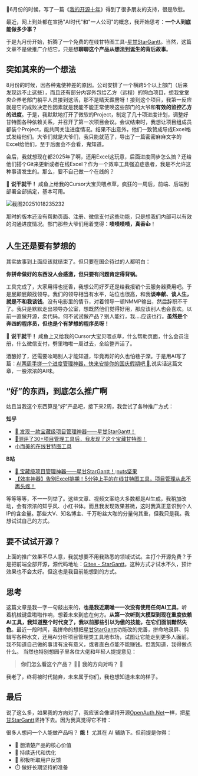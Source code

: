 💭6月份的时候，写了一篇《[我的开源十年](https://github.com)》得到了很多朋友的支持，很是欣慰。

最近，网上到处都在宣扬"AI时代"和"一人公司"的概念，我开始思考：**一个人到底能做多少事？**

于是九月份开始，折腾了一个免费的在线甘特图工具-[星甘StarGantt](https://github.com)。当然，这篇文章不是做推广介绍它，只是想**聊聊这个产品从想法到诞生的背后故事**。

## 突如其来的一个想法

8月份的时候，因各种鬼使神差的原因。公司安排了一个横跨5个以上部门（后来发现远不止这些），而且还有部分内容外包给乙方（远程）的狗血项目，想我堂堂央企养老部门躺平人员接到这活，那不是晴天霹雳呀！接到这个项目，我第一反应就是它的成败决定性因素就是我能不能正常使唤这些部门的大爷和**有效的监控乙方的进度**。于是，我默默地打开了微软的Project，制定了几十项进度计划，调整好甘特图各种依赖关系，并召开了第一次项目会议。会议结束时，我想让项目组成员都装个Project，能共同关注进度情况。结果不出意外，他们一致赞成导成Excel格式发给他们。大爷们就是大爷们，我只能就范了，导出了一篇密密麻麻文字的Excel给他们，至于后面会不会看，鬼知道。

会后，我就想现在都2025年了啊，还用Excel这玩意，后面进度同步怎么搞？还给他们搭个Git来更新或者在线Excel？作为一个效率工具强迫症患者，我是不允许这种事请发生的。那么，要不自己做一个在线的？

💪 **说干就干！** 咸鱼上给我的Cursor大宝贝喂点草，疯狂的一周后，前端、后端到部署全部搞定，基本可用。

![截图20251018235232](https://img2024.cnblogs.com/blog/42655/202510/42655-20251018235245877-1143421398.png)

那时的版本还没有帮助页面、注册、微信支付这些功能，只是想我们内部可以有效的沟通进度情况。部门那些大爷们用着觉得：**啧啧啧啧，真香👍**！

## 人生还是要有梦想的

其实故事到上面应该就结束了。但只要在国企待过的人都明白：

**你拼命做好的东西没人会感激，但只要有问题肯定得背锅。**

工具完成了，大家用得也挺香，我想公司好歹还是给我报销个云服务器费用吧。于是屁颠屁颠找领导。我们的领导相当有水平，站位也很高，和我**谈奉献、谈人生，就是不和我谈钱**。没有电影里的情节，对着领导一顿NMMP输出，然后辞职不干了。我只是默默走出领导办公室，想既然他们觉得好用，那应该别人也会喜欢。以前一直做开源，卖代码。何不试试做产品？别人能行，我....应该也行。**虽然是个奔四的程序员，但也是个有梦想的程序员呀！**

💪 **说干就干！** 咸鱼上又给我的Cursor大宝贝喂点草，什么帮助页面，什么会员注册，什么微信支付，劈里啪啦一周过去，全给整齐活了。

酒酿好了，还需要吆喝别人才能知道，毕竟再好的久也怕巷子深。于是用AI写了篇：[AI两周手搓一个进度管理神器，快来安排你的国庆假期吧 🎯](https://github.com),说实话这篇文章，一股浓浓的AI味。

## “好”的东西，到底怎么推广啊

姑且当我这个东西算是“好”产品吧，接下来2周，我尝试了各种推广方式：

**知乎**

* [🌟 发现一款宝藏级项目管理神器——星甘StarGantt！](https://github.com)
* [🚀测评了30+项目管理工具后，我发现了这个宝藏甘特图！](https://github.com)
* [小而美的在线甘特图工具](https://github.com)

**B站**

* [🌟 宝藏级项目管理神器——星甘StarGantt！](https://github.com):[nuts坚果](https://jianyong.org)
* [【效率神器】告别Excel排期！5分钟上手的在线甘特图工具，项目管理从此不再头疼！](https://github.com)

等等等等，不一一列举了。这些文章、视频文案绝大多数都是AI生成，我稍加改动，会有浓浓的知乎风、小红书体。而且我发现效果甚微，这时我真正意识到个人IP的含金量。那些大V、知名博主、千万粉丝大咖的分量何其重，但我只是我。我想试试自己的方式。

## 要不试试开源？

上面的推广效果不尽人意，我就想要不用我熟悉的领域试试。主打个开源免费？于是把前端全部开源，源代码地址：[Gitee - StarGantt](https://github.com)。这种方式才试水不久，预计效果也不会太好。但这也是我目前能想到的方式。

## 思考

这篇文章是我一字一句敲出来的，**也是我近期唯一一次没有使用任何AI工具**，听着机械键盘啪啪作响，想着未来到底在何方。**从第一次听到大模型到现在重度依赖AI工具，我知道整个时代变了，我以前那些引以为傲的技能，在它们面前黯然失色**。最近一段时间，我拼命的想把[星甘StarGantt](https://github.com)功能改的完善，拼命地录屏、剪辑写各种水文，还用AI分析项目管理类工具地市场，试图让它能走到更多人面前。我不知道自己做的事请有没有意义，或者直白点能不能赚钱。但我知道，我得做点什么。
当然也特别想园子里各位大佬和年轻人提提意见：

> **你们怎么看这个产品？** 🤷‍♂️
> **我的方向对吗？** 🧭

我老了，终将被时代抛弃，未来属于你们，我也想知道未来的样子。

## 最后

说了这么多，如果我的方向对了，我应该会像坚持开源[OpenAuth.Net](https://github.com)一样，把[星甘StarGantt](https://github.com)坚持下去。因为我真觉得它不错：

很多人想问一个人能做产品吗？
**能！** 尤其在 AI 辅助下。但前提是你得：

* 📌 想清楚产品的核心价值
* 🎯 持续迭代和优化
* 💬 积极听取用户反馈
* ⏱️ 做好长期坚持的准备
